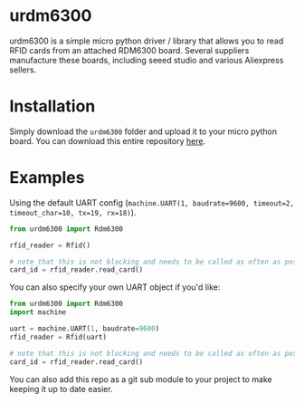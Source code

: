 # urdm6300

urdm6300 is a simple micro python driver / library that allows you to read RFID cards from an attached RDM6300 board. Several suppliers manufacture these boards, including seeed studio and various Aliexpress sellers.

# Installation

Simply download the `urdm6300` folder and upload it to your micro python board. You can download this entire repository [here](https://github.com/membermatters/urdm6300/archive/refs/heads/main.zip).

# Examples

Using the default UART config (`machine.UART(1, baudrate=9600, timeout=2, timeout_char=10, tx=19, rx=18)`).

```python
from urdm6300 import Rdm6300

rfid_reader = Rfid()

# note that this is not blocking and needs to be called as often as possible to check for new card scans
card_id = rfid_reader.read_card()
```

You can also specify your own UART object if you'd like:

```python
from urdm6300 import Rdm6300
import machine

uart = machine.UART(1, baudrate=9600)
rfid_reader = Rfid(uart)

# note that this is not blocking and needs to be called as often as possible to check for new card scans
card_id = rfid_reader.read_card()
```

You can also add this repo as a git sub module to your project to make keeping it up to date easier.
